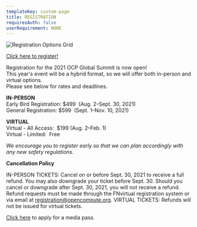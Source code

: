 ```yaml
---
templateKey: custom-page
title: REGISTRATION
requiresAuth: false
userRequirement: NONE
---
```

![Registration Options Grid](/img/ocp21g-registration_options_090121.png)

<a href="https://registration.fnvirtual.app/a/2021ocpglo/register/start" target="_blank">Click here to register!</a>

Registration for the 2021 OCP Global Summit is now open!\
This year's event will be a hybrid format, so we will offer both in-person and virtual options.\
Please see below for rates and deadlines.

**IN-PERSON**\
Early Bird Registration: $499  (Aug. 2–Sept. 30, 2021)\
General Registration: $599  (Sept. 1–Nov. 10, 2021)

**VIRTUAL**\
Virtual - All Access:  $199 (Aug. 2–Feb. 1)\
Virtual - Limited:  Free

*We encourage you to register early so that we can plan accordingly with any new safety regulations.* 

**Cancellation Policy**

IN-PERSON TICKETS: Cancel on or before Sept. 30, 2021 to receive a full refund. You may also downgrade your ticket before Sept. 30. Should you cancel or downgrade after Sept. 30, 2021, you will not receive a refund. Refund requests must be made through the FNvirtual registration system or via email at [registration@opencompute.org](https://2021ocpglobal.fnvirtual.app/reg/). VIRTUAL TICKETS: Refunds will not be issued for virtual tickets.

<a href="https://docs.google.com/forms/d/e/1FAIpQLSehNzzYKO6FtzncM3Gt1ODQIRMv5NCUfX3zl8qXf3ltMlneDg/viewform" target="_blank">Click here</a> to apply for a media pass.